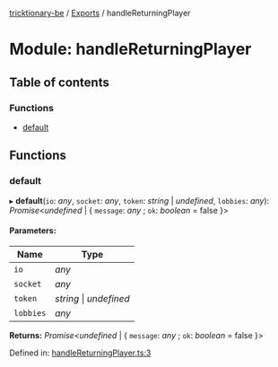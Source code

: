 [tricktionary-be](../README.md) / [Exports](../modules.md) / handleReturningPlayer

# Module: handleReturningPlayer

## Table of contents

### Functions

- [default](handlereturningplayer.md#default)

## Functions

### default

▸ **default**(`io`: *any*, `socket`: *any*, `token`: *string* \| *undefined*, `lobbies`: *any*): *Promise*<*undefined* \| { `message`: *any* ; `ok`: *boolean* = false }\>

#### Parameters:

Name | Type |
------ | ------ |
`io` | *any* |
`socket` | *any* |
`token` | *string* \| *undefined* |
`lobbies` | *any* |

**Returns:** *Promise*<*undefined* \| { `message`: *any* ; `ok`: *boolean* = false }\>

Defined in: [handleReturningPlayer.ts:3](https://github.com/story-squad/tricktionary-be/blob/f7b04cb/src/sockets/handleReturningPlayer.ts#L3)
